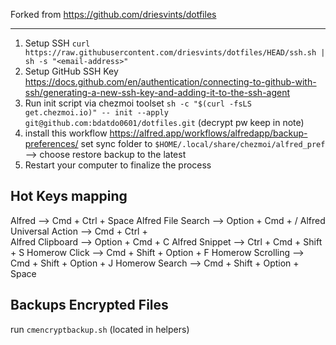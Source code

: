 Forked from https://github.com/driesvints/dotfiles

---

1. Setup SSH `curl https://raw.githubusercontent.com/driesvints/dotfiles/HEAD/ssh.sh | sh -s "<email-address>"`
2. Setup GitHub SSH Key https://docs.github.com/en/authentication/connecting-to-github-with-ssh/generating-a-new-ssh-key-and-adding-it-to-the-ssh-agent
3. Run init script via chezmoi toolset `sh -c "$(curl -fsLS get.chezmoi.io)" -- init --apply git@github.com:bdatdo0601/dotfiles.git` (decrypt pw keep in note)
4. install this workflow https://alfred.app/workflows/alfredapp/backup-preferences/ set sync folder to `$HOME/.local/share/chezmoi/alfred_pref` --> choose restore backup to the latest 
5. Restart your computer to finalize the process

## Hot Keys mapping

Alfred --> Cmd + Ctrl + Space
Alfred File Search --> Option + Cmd + /
Alfred Universal Action --> Cmd + Ctrl + \
Alfred Clipboard --> Option + Cmd + C
Alfred Snippet --> Ctrl + Cmd + Shift + S
Homerow Click --> Cmd + Shift + Option + F
Homerow Scrolling --> Cmd + Shift + Option + J
Homerow Search --> Cmd + Shift + Option + Space

## Backups Encrypted Files

run `cmencryptbackup.sh` (located in helpers)